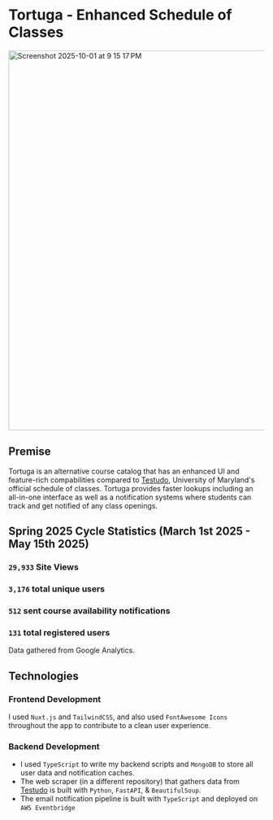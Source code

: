 # Tortuga - Enhanced Schedule of Classes 
<img width="1465" height="747" alt="Screenshot 2025-10-01 at 9 15 17 PM" src="https://github.com/user-attachments/assets/f44643ab-bd3e-461d-9010-fb2cdf1ac369" />

## Premise 
Tortuga is an alternative course catalog that has an enhanced UI and feature-rich compabilities compared to [Testudo](https://app.testudo.umd.edu/soc), University of Maryland's official schedule of classes. Tortuga provides faster lookups including an all-in-one interface as well as a notification systems where students can track and get notified of any class openings. 

## Spring 2025 Cycle Statistics (March 1st 2025 - May 15th 2025) 

### `29,933` Site Views
### `3,176` total unique users 
### `512` sent course availability notifications 
### `131` total registered users 

Data gathered from Google Analytics. 
## Technologies 

### Frontend Development 
I used `Nuxt.js` and `TailwindCSS`, and also used `FontAwesome Icons` throughout the app to contribute to a clean user experience. 

### Backend Development 
- I used `TypeScript` to write my backend scripts and `MongoDB` to store all user data and notification caches.
- The web scraper (in a different repository) that gathers data from [Testudo](https://app.testudo.umd.edu/soc) is built with `Python`, `FastAPI`, & `BeautifulSoup`.
- The email notification pipeline is built with `TypeScript` and deployed on `AWS Eventbridge` 
